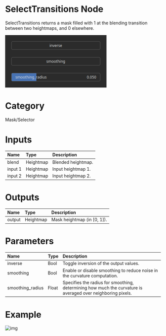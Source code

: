 
SelectTransitions Node
======================


SelectTransitions returns a mask filled with 1 at the blending transition between two heightmaps, and 0 elsewhere.



![img](../../images/nodes/SelectTransitions_settings.png)


# Category


Mask/Selector
# Inputs

|Name|Type|Description|
| :--- | :--- | :--- |
|blend|Heightmap|Blended heightmap.|
|input 1|Heightmap|Input heightmap 1.|
|input 2|Heightmap|Input heightmap 2.|

# Outputs

|Name|Type|Description|
| :--- | :--- | :--- |
|output|Heightmap|Mask heightmap (in [0, 1]).|

# Parameters

|Name|Type|Description|
| :--- | :--- | :--- |
|inverse|Bool|Toggle inversion of the output values.|
|smoothing|Bool|Enable or disable smoothing to reduce noise in the curvature computation.|
|smoothing_radius|Float|Specifies the radius for smoothing, determining how much the curvature is averaged over neighboring pixels.|

# Example


![img](../../images/nodes/SelectTransitions.png)

